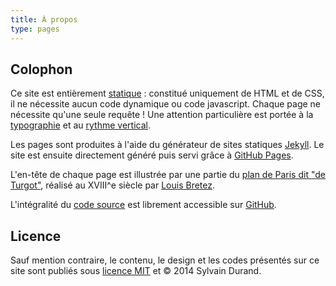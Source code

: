 ```yaml
---
title: À propos
type: pages
---
```


## Colophon
Ce site est entièrement [statique](https://fr.wikipedia.org/wiki/Page_web_statique) : constitué uniquement de HTML et de CSS, il ne nécessite aucun code dynamique ou code javascript. Chaque page ne nécessite qu'une seule requête ! Une attention particulière est portée à la [typographie](http://webtypography.net/) et au [rythme vertical](http://webtypography.net/2.2.2).

Les pages sont produites à l'aide du générateur de sites statiques [Jekyll](http://jekyllrb.com/). Le site est ensuite directement généré puis servi grâce à [GitHub Pages](https://pages.github.com/). 


L'en-tête de chaque page est illustrée par une partie du [plan de Paris dit "de Turgot"](https://fr.wikipedia.org/wiki/Plan_de_Turgot), réalisé au XVIII^e siècle par [Louis Bretez](https://fr.wikipedia.org/wiki/Louis_Bretez).

L'intégralité du [code source](https://github.com/sylvaindurand/sylvaindurand.github.io) est librement accessible sur [GitHub](https://github.com/sylvaindurand/sylvaindurand.github.io).

## Licence
Sauf mention contraire, le contenu, le design et les codes présentés sur ce site sont publiés sous [licence MIT](http://opensource.org/licenses/MIT) et © 2014 Sylvain Durand.
